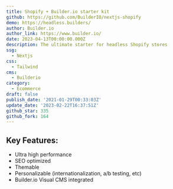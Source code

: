 ```yaml
---
title: Shopify + Builder.io starter kit
github: https://github.com/BuilderIO/nextjs-shopify
demo: https://headless.builders/
author: Builder.io
author_link: https://www.builder.io/
date: 2023-04-13T00:00:00.000Z
description: The ultimate starter for headless Shopify stores
ssg:
  - Nextjs
css:
  - Tailwind
cms:
  - Builderio
category:
  - Ecommerce
draft: false
publish_date: '2021-01-29T00:33:03Z'
update_date: '2023-02-22T16:37:51Z'
github_star: 335
github_fork: 164
---
```

## Key Features:

- Ultra high performance
- SEO optimized
- Themable
- Personalizable (internationalization, a/b testing, etc)
- Builder.io Visual CMS integrated